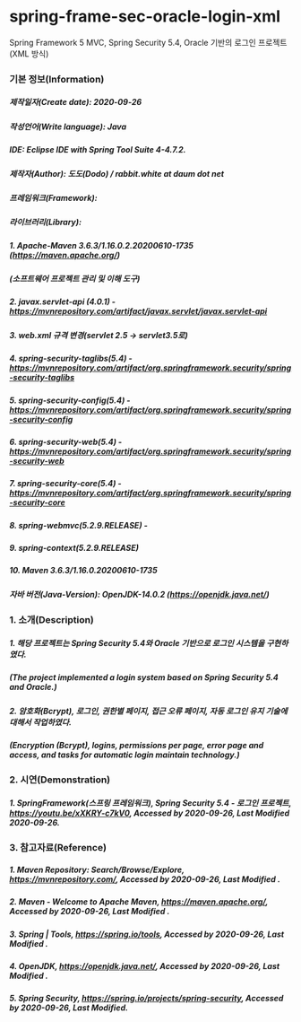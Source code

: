 # spring-frame-sec-oracle-login-xml
Spring Framework 5 MVC, Spring Security 5.4, Oracle 기반의 로그인 프로젝트(XML 방식)

### 기본 정보(Information)
##### 제작일자(Create date): 2020-09-26
##### 작성언어(Write language): Java
##### IDE: Eclipse IDE with Spring Tool Suite 4-4.7.2.
##### 제작자(Author): 도도(Dodo) / rabbit.white at daum dot net
##### 프레임워크(Framework): 
##### 라이브러리(Library): 
##### 1. Apache-Maven 3.6.3/1.16.0.2.20200610-1735 (https://maven.apache.org/)
##### (소프트웨어 프로젝트 관리 및 이해 도구)
##### 2. javax.servlet-api (4.0.1) - https://mvnrepository.com/artifact/javax.servlet/javax.servlet-api
##### 3. web.xml 규격 변경(servlet 2.5 -> servlet3.5로)
##### 4. spring-security-taglibs(5.4) - https://mvnrepository.com/artifact/org.springframework.security/spring-security-taglibs
##### 5. spring-security-config(5.4) - https://mvnrepository.com/artifact/org.springframework.security/spring-security-config
##### 6. spring-security-web(5.4) - https://mvnrepository.com/artifact/org.springframework.security/spring-security-web
##### 7. spring-security-core(5.4) - https://mvnrepository.com/artifact/org.springframework.security/spring-security-core
##### 8. spring-webmvc(5.2.9.RELEASE) - 
##### 9. spring-context(5.2.9.RELEASE)
##### 10. Maven 3.6.3/1.16.0.20200610-1735
##### 자바 버전(Java-Version): OpenJDK-14.0.2 (https://openjdk.java.net/)

### 1. 소개(Description)
##### 1. 해당 프로젝트는 Spring Security 5.4와 Oracle 기반으로 로그인 시스템을 구현하였다.
##### (The project implemented a login system based on Spring Security 5.4 and Oracle.)
##### 2. 암호화(Bcrypt), 로그인, 권한별 페이지, 접근 오류 페이지, 자동 로그인 유지 기술에 대해서 작업하였다.
##### (Encryption (Bcrypt), logins, permissions per page, error page and access, and tasks for automatic login maintain technology.)

### 2. 시연(Demonstration)
##### 1. SpringFramework(스프링 프레임워크), Spring Security 5.4 - 로그인 프로젝트, https://youtu.be/xXKRY-c7kV0, Accessed by 2020-09-26, Last Modified 2020-09-26.

### 3. 참고자료(Reference)
##### 1. Maven Repository: Search/Browse/Explore, https://mvnrepository.com/, Accessed by 2020-09-26, Last Modified .
##### 2. Maven - Welcome to Apache Maven, https://maven.apache.org/, Accessed by 2020-09-26, Last Modified .
##### 3. Spring | Tools, https://spring.io/tools, Accessed by 2020-09-26, Last Modified .
##### 4. OpenJDK, https://openjdk.java.net/, Accessed by 2020-09-26, Last Modified .
##### 5. Spring Security, https://spring.io/projects/spring-security, Accessed by 2020-09-26, Last Modified.
